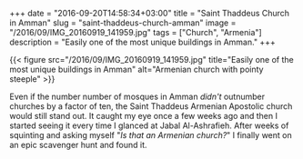 +++
date = "2016-09-20T14:58:34+03:00"
title = "Saint Thaddeus Church in Amman"
slug = "saint-thaddeus-church-amman"
image = "/2016/09/IMG_20160919_141959.jpg"
tags = ["Church", "Armenia"]
description = "Easily one of the most unique buildings in Amman."
+++

{{< figure src="/2016/09/IMG_20160919_141959.jpg" title="Easily one of the most unique buildings in Amman" alt="Armenian church with pointy steeple" >}}

Even if the number number of mosques in Amman *didn't* outnumber churches by a factor of ten, the Saint Thaddeus Armenian Apostolic church would still stand out. It caught my eye once a few weeks ago and then I started seeing it every time I glanced at Jabal Al-Ashrafieh. After weeks of squinting and asking myself "*Is that an Armenian church?*" I finally went on an epic scavenger hunt and found it.
